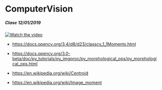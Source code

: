 # ComputerVision
##### Clase 12/01/2019

[![Watch the video](https://i.imgur.com/vKb2F1B.png)](https://youtu.be/jK2BC55VEsE)

* https://docs.opencv.org/3.4/d8/d23/classcv_1_1Moments.html

* https://docs.opencv.org/3.0-beta/doc/py_tutorials/py_imgproc/py_morphological_ops/py_morphological_ops.html

* https://en.wikipedia.org/wiki/Centroid

* https://en.wikipedia.org/wiki/Image_moment

